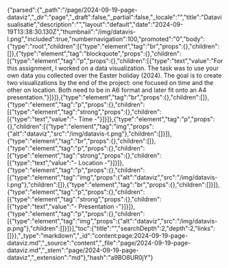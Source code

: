 {"parsed":{"_path":"/page/2024-09-19-page-dataviz","_dir":"page","_draft":false,"_partial":false,"_locale":"","title":"Datavisualisatie","description":"","layout":"default","date":"2024-09-19T13:38:30.130Z","thumbnail":"/img/datavis-l.png","included":true,"numbernavigation":100,"promoted":"0","body":{"type":"root","children":[{"type":"element","tag":"br","props":{},"children":[]},{"type":"element","tag":"blockquote","props":{},"children":[{"type":"element","tag":"p","props":{},"children":[{"type":"text","value":"For this assignment, I worked on a data visualization. The task was to use your own data you collected over the Easter holiday (2024). The goal is to create two visualizations by the end of the project: one focused on time and the other on location. Both need to be in A6 format and later fit onto an A4 presentation."}]}]},{"type":"element","tag":"br","props":{},"children":[]},{"type":"element","tag":"p","props":{},"children":[{"type":"element","tag":"strong","props":{},"children":[{"type":"text","value":"- Time -"}]}]},{"type":"element","tag":"p","props":{},"children":[{"type":"element","tag":"img","props":{"alt":"dataviz","src":"/img/datavis-t.png"},"children":[]}]},{"type":"element","tag":"br","props":{},"children":[]},{"type":"element","tag":"p","props":{},"children":[{"type":"element","tag":"strong","props":{},"children":[{"type":"text","value":"- Location -"}]}]},{"type":"element","tag":"p","props":{},"children":[{"type":"element","tag":"img","props":{"alt":"dataviz","src":"/img/datavis-l.png"},"children":[]},{"type":"element","tag":"br","props":{},"children":[]}]},{"type":"element","tag":"p","props":{},"children":[{"type":"element","tag":"strong","props":{},"children":[{"type":"text","value":"- Presentation -"}]}]},{"type":"element","tag":"p","props":{},"children":[{"type":"element","tag":"img","props":{"alt":"dataviz","src":"/img/datavis-p.png"},"children":[]}]}],"toc":{"title":"","searchDepth":2,"depth":2,"links":[]}},"_type":"markdown","_id":"content:page:2024-09-19-page-dataviz.md","_source":"content","_file":"page/2024-09-19-page-dataviz.md","_stem":"page/2024-09-19-page-dataviz","_extension":"md"},"hash":"a9BO8UR0jY"}
